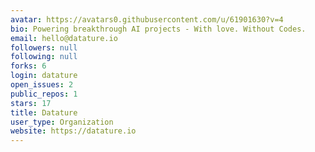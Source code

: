```yaml
---
avatar: https://avatars0.githubusercontent.com/u/61901630?v=4
bio: Powering breakthrough AI projects - With love. Without Codes.
email: hello@datature.io
followers: null
following: null
forks: 6
login: datature
open_issues: 2
public_repos: 1
stars: 17
title: Datature
user_type: Organization
website: https://datature.io
---
```

